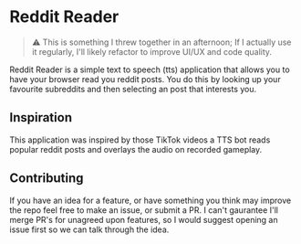 # Reddit Reader

> ⚠️ This is something I threw together in an afternoon;
> If I actually use it regularly, I'll likely refactor to improve UI/UX and code quality.

Reddit Reader is a simple text to speech (tts) application that allows you to have your browser read you reddit posts. You do this by looking up your favourite subreddits and then selecting an post that interests you.

## Inspiration

This application was inspired by those TikTok videos a TTS bot reads popular reddit posts and overlays the audio on recorded gameplay.

## Contributing

If you have an idea for a feature, or have something you think may improve the repo feel free to make an issue, or submit a PR. I can't gaurantee I'll merge PR's for unagreed upon features, so I would suggest opening an issue first so we can talk through the idea. 
